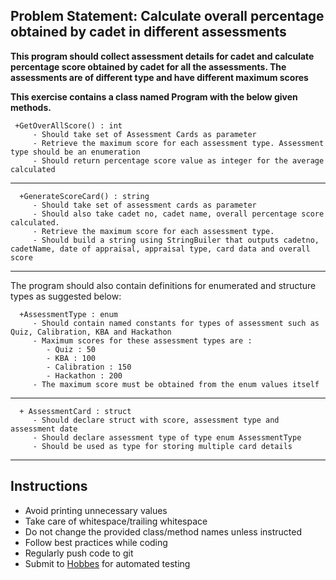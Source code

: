 ## Problem Statement: Calculate overall percentage obtained by cadet in different assessments

**This program should collect assessment details for cadet and calculate percentage score obtained by cadet for all the assessments. The assessments are of different type and have different maximum scores**

**This exercise contains a class named Program with the below given methods.**

     +GetOverAllScore() : int
         - Should take set of Assessment Cards as parameter
         - Retrieve the maximum score for each assessment type. Assessment type should be an enumeration
         - Should return percentage score value as integer for the average calculated

------------------------------------------------------

      +GenerateScoreCard() : string
         - Should take set of assessment cards as parameter
         - Should also take cadet no, cadet name, overall percentage score calculated.
         - Retrieve the maximum score for each assessment type.
         - Should build a string using StringBuiler that outputs cadetno, cadetName, date of appraisal, appraisal type, card data and overall score

------------------------------------------------------

The program should also contain definitions for  enumerated and structure types as suggested below:

      +AssessmentType : enum
         - Should contain named constants for types of assessment such as Quiz, Calibration, KBA and Hackathon
         - Maximum scores for these assessment types are :
            - Quiz : 50
            - KBA : 100
            - Calibration : 150
            - Hackathon : 200
         - The maximum score must be obtained from the enum values itself

-------------------------------------------------------

      + AssessmentCard : struct
         - Should declare struct with score, assessment type and assessment date
         - Should declare assessment type of type enum AssessmentType
         - Should be used as type for storing multiple card details

--------------------------------------------------------

## Instructions

- Avoid printing unnecessary values
- Take care of whitespace/trailing whitespace
- Do not change the provided class/method names unless instructed
- Follow best practices while coding
- Regularly push code to git
- Submit to [Hobbes](https:\\hobbes-cgi.stackroute.in) for automated testing